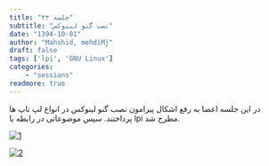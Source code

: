 ```yaml
---
title: "جلسه ۴۳"
subtitle: "نصب گنو لینوکس"
date: "1394-10-01"
author: "Mahshid, mehdiMj"
draft: false
tags: ['lpi', 'GNU Linux']
categories:
    - "sessions"
readmore: true
---
```

در این جلسه اعضا به رفع اشکال پیرامون نصب گنو لینوکس در انواع لپ تاپ ها پرداختند. سپس موضوعاتی در رابطه با lpi مطرح شد.

[![1](../../img/9b8e18c6-fdbb-11e6-86dd-a088b4d860141488289289.18717.jpeg)](../../img/9b8e18c6-fdbb-11e6-86dd-a088b4d860141488289289.18717.jpeg)

[![2](../../img/9b8e1a9c-fdbb-11e6-86dd-a088b4d860141488289289.1872015.jpeg)](../../img/9b8e1a9c-fdbb-11e6-86dd-a088b4d860141488289289.1872015.jpeg)
